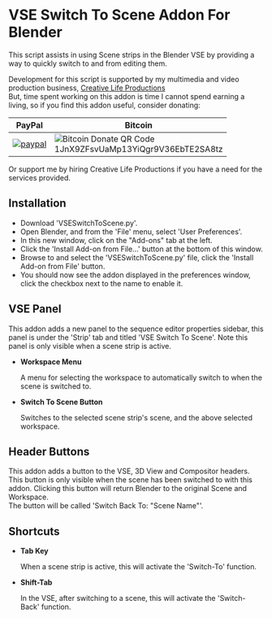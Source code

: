 # VSE Switch To Scene Addon For Blender

This script assists in using Scene strips in the Blender VSE by providing a way to quickly switch to and from editing them.

Development for this script is supported by my multimedia and video production business, [Creative Life Productions](http://www.creativelifeproductions.com)  
But, time spent working on this addon is time I cannot spend earning a living, so if you find this addon useful, consider donating:  

PayPal | Bitcoin
------ | -------
[![paypal](https://www.paypalobjects.com/en_US/i/btn/btn_donateCC_LG.gif)](https://www.paypal.com/cgi-bin/webscr?cmd=_s-xclick&hosted_button_id=XHRXZBQ3LGLH6) | ![Bitcoin Donate QR Code](http://www.snuq.com/snu-bitcoin-address.png) <br> 1JnX9ZFsvUaMp13YiQgr9V36EbTE2SA8tz  

Or support me by hiring Creative Life Productions if you have a need for the services provided.


## Installation
* Download 'VSESwitchToScene.py'.  
* Open Blender, and from the 'File' menu, select 'User Preferences'.
* In this new window, click on the "Add-ons" tab at the left.
* Click the 'Install Add-on from File...' button at the bottom of this window.
* Browse to and select the 'VSESwitchToScene.py' file, click the 'Install Add-on from File' button.
* You should now see the addon displayed in the preferences window, click the checkbox next to the name to enable it.


## VSE Panel
This addon adds a new panel to the sequence editor properties sidebar, this panel is under the 'Strip' tab and titled 'VSE Switch To Scene'.  Note this panel is only visible when a scene strip is active.

* __Workspace Menu__

    A menu for selecting the workspace to automatically switch to when the scene is switched to.

* __Switch To Scene Button__

    Switches to the selected scene strip's scene, and the above selected workspace.


## Header Buttons
This addon adds a button to the VSE, 3D View and Compositor headers.  This button is only visible when the scene has been switched to with this addon.  Clicking this button will return Blender to the original Scene and Workspace.  
The button will be called 'Switch Back To: "Scene Name"'.


## Shortcuts
* __Tab Key__

    When a scene strip is active, this will activate the 'Switch-To' function.

* __Shift-Tab__

    In the VSE, after switching to a scene, this will activate the 'Switch-Back' function.

